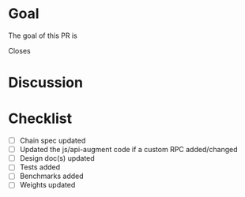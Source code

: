 # Goal
The goal of this PR is <!-- insert goal here -->

Closes <!-- issue # -->

# Discussion
<!-- List discussion items -->

# Checklist
- [ ] Chain spec updated
- [ ] Updated the js/api-augment code if a custom RPC added/changed
- [ ] Design doc(s) updated
- [ ] Tests added
- [ ] Benchmarks added
- [ ] Weights updated
